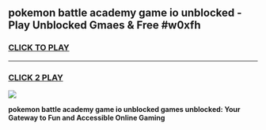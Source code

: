 
## pokemon battle academy game io unblocked - Play Unblocked Gmaes & Free #w0xfh
<h3>
<a href="https://news.freeplayer.one?title=pokemon_battle_academy_game_io_unblocked&ref=03M">CLICK TO PLAY</a></h3>
<hr>

<h3>
<a href="https://news.freeplayer.one?title=pokemon_battle_academy_game_io_unblocked&ref=03M">CLICK 2 PLAY</a>
  
</h3>

<a href="https://news.freeplayer.one?title=pokemon_battle_academy_game_io_unblocked&ref=03M"><img src="https://clearcache.store/games.png"></a>


**pokemon battle academy game io unblocked games unblocked: Your Gateway to Fun and Accessible Online Gaming**
